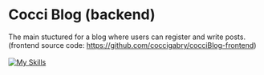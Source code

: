 # Cocci Blog (backend)

The main stuctured for a blog where users can register and write posts.
<br>
(frontend source code: https://github.com/coccigabry/cocciBlog-frontend)
<br><br>
[![My Skills](https://skillicons.dev/icons?i=mysql,nodejs)](https://skillicons.dev)
